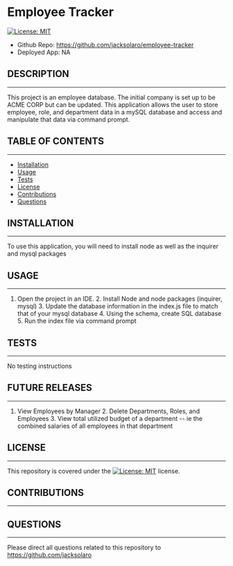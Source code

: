 # Employee Tracker

[![License: MIT](https://img.shields.io/badge/License-MIT-yellow.svg)](https://opensource.org/licenses/MIT)

- Github Repo: https://github.com/jacksolaro/employee-tracker
- Deployed App: NA

## DESCRIPTION
---------------------
This project is an employee database. The initial company is set up to be ACME CORP but can be updated. This application allows the user to store employee, role, and department data in a mySQL database and access and manipulate that data via command prompt.

## TABLE OF CONTENTS
---------------------

* [Installation](#installation)
* [Usage](#usage)
* [Tests](#tests)
* [License](#license)
* [Contributions](#contributions)
* [Questions](#questions)


## INSTALLATION
------------
To use this application, you will need to install node as well as the inquirer and mysql packages

## USAGE
------------
1. Open the project in an IDE. 2. Install Node and node packages (inquirer, mysql) 3. Update the database information in the index.js file to match that of your mysql database 4. Using the schema, create SQL database 5. Run the index file via command prompt


## TESTS
------------
No testing instructions

## FUTURE RELEASES
------------
1. View Employees by Manager 2. Delete Departments, Roles, and Employees 3. View total utilized budget of a department -- ie the combined salaries of all employees in that department

## LICENSE
------------
This repository is covered under the [![License: MIT](https://img.shields.io/badge/License-MIT-yellow.svg)](https://opensource.org/licenses/MIT) license.

## CONTRIBUTIONS
------------



## QUESTIONS
------------
Please direct all questions related to this repository to https://github.com/jacksolaro